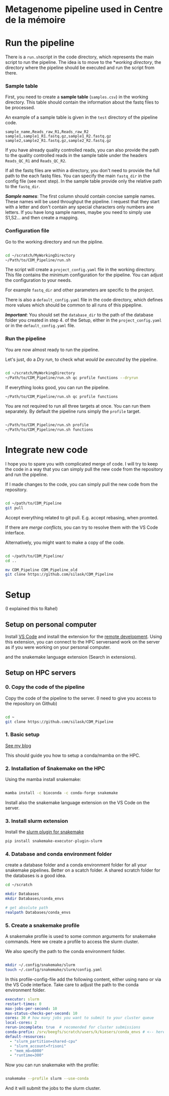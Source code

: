 
# Metagenome pipeline used in Centre de la mémoire


# Run the pipeline


There is a `run.sh`script in the code directory, which represents the main script to run the pipeline. The idea is to move to the **working directory*, the directory where the pipeline should be executed and run the script from there. 


### Sample table
First, you need to create a **sample table** (`samples.csv`) in the working directory. This table should contain the information about the fastq files to be processed.

An example of a sample table is given in the `test` directory of the pipeline code. 

```csv
sample_name,Reads_raw_R1,Reads_raw_R2
sample1,sample1_R1.fastq.gz,sample1_R2.fastq.gz
sample2,sample2_R1.fastq.gz,sample2_R2.fastq.gz
```

If you have already quality controlled reads, you can also provide the path to the quality controlled reads in the sample table under the headers `Reads_QC_R1` and `Reads_QC_R2`.

If all the fastq files are within a directory, you don't need to provide the full path to the each fastq files. You can specify the main `fastq_dir` in the config file (see next step). In the sample table provide only the relative path to the `fastq_dir`. 

***Sample names***: The first column should contain concise sample names. These names will be used throughput the pipeline. I request that they start with a letter and don't contain any special characters only numbers ane letters. If you have long sample names, maybe you need to simply use S1,S2... and then create a mapping. 


### Configuration file

Go to the working directory and run the pipline.

```bash

cd ~/scratch/MyWorkingDirectory
~/Path/to/CDM_Pipeline/run.sh

```

The script will create a `project_config.yaml` file in the working directory. This file contains the minimum configuration for the pipeline. You can adjust the configuration to your needs.

For example `fastq_dir` and other parameters are specific to the project.

There is also a `default_config.yaml` file in the code directory, which defines more values which should be common to all runs of this pipepline. 

***Important***:
You should set the `database_dir` to the path of the database folder you created in step 4. of the Setup, either in the `project_config.yaml` or in the `default_config.yaml` file. 

### Run the pipeline

You are now almost ready to run the pipeline.

Let's just, do a *Dry run*, to check what _would be executed_ by the pipeline. 
```bash

cd ~/scratch/MyWorkingDirectory
~/Path/to/CDM_Pipeline/run.sh qc profile functions --dryrun

``` 

If everything looks good, you can run the pipeline.

```bash
~/Path/to/CDM_Pipeline/run.sh qc profile functions

```

You are not required to run all three targets at once. You can run them separately. 
By default the pipeline runs simply the `profile` target. 

```bash

~/Path/to/CDM_Pipeline/run.sh profile
~/Path/to/CDM_Pipeline/run.sh functions
```


# Integrate new code

I hope you to spare you with complicated merge of code. 
I will try to keep the code in a way that you can simply pull the new code from the repository and run the pipeline.

If I made changes to the code, you can simply pull the new code from the repository. 

```bash

cd ~/path/to/CDM_Pipeline
git pull

```


Accept everything related to git pull. E.g. accept rebasing, when promted.

If there are _merge conflicts_, you can try to resolve them with the VS Code interface. 


Alternatively, you might want to make a copy of the code.

```bash

cd ~/path/to/CDM_Pipeline/
cd ..

mv CDM_Pipeline CDM_Pipeline_old
git clone https://github.com/silask/CDM_Pipeline

```







# Setup

(I explained this to Rahel)




## Setup on personal computer

Install [VS Code](https://code.visualstudio.com/) and install the extension for the [remote development](https://marketplace.visualstudio.com/items?itemName=ms-vscode-remote.vscode-remote-extensionpack). Using this extension, you can connect to the HPC serversand work on the server as if you were working on your personal computer.

and the snakemake language extension (Search in extensions).


## Setup on HPC servers


### 0. Copy the code of the pipeline

Copy the code of the pipeline to the server. (I need to give you access to the repository on Github)

```bash

cd ~
git clone https://github.com/silask/CDM_Pipeline


```



### 1. Basic setup

[See my blog](https://silask.github.io/post/hpc/)

This should guide you how to setup a conda/mamba on the HPC.


### 2. Installation of Snakemake on the HPC

Using the mamba install snakemake:

```bash

mamba install -c bioconda -c conda-forge snakemake

```

Install also the snakemake language extension on the VS Code on the server.

### 3. Install slurm extension

Install the [slurm plugin for snakemake](https://snakemake.github.io/snakemake-plugin-catalog/plugins/executor/slurm.html)

```bash
pip install snakemake-executor-plugin-slurm
```


### 4. Database and conda environment folder


create a database folder and a conda environment folder for all your snakemake pipelines. 
Better on a scatch folder. 
A shared scratch folder for the databases is a good idea.



```bash
cd ~/scratch

mkdir Databases
mkdir Databases/conda_envs

# get absolute path 
realpath Databases/conda_envs

```

### 5. Create a snakemake profile

A snakemake profile is used to some common arguments for snakemake commands.
Here we create a profile to access the slurm cluster.

We also specify the path to the conda environment folder.

```bash

mkdir ~/.config/snakemake/slurm
touch ~/.config/snakemake/slurm/config.yaml

```

In this profile-config-file add the following content, either using nano or via the VS Code interface. Take care to adjust the path to the conda environment folder.


```yaml
executor: slurm
restart-times: 0
max-jobs-per-second: 10
max-status-checks-per-second: 10
cores: 30 # how many jobs you want to submit to your cluster queue
local-cores: 2
rerun-incomplete: true  # recomended for cluster submissions
conda-prefix: /srv/beegfs/scratch/users/k/kiesers/conda_envs # <-- here add the path to the conda environment folder
default-resources:
  - "slurm_partition=shared-cpu"
  - "slurm_account=frisoni"
  - "mem_mb=6000"
  - "runtime=300"

```


Now you can run snakemake with the profile:

```bash

snakemake --profile slurm --use-conda

```

And it will submit the jobs to the slurm cluster. 






